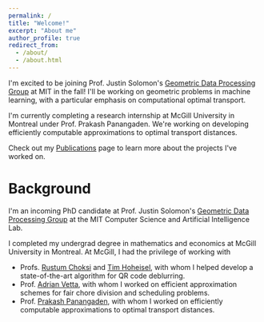 ```yaml
---
permalink: /
title: "Welcome!"
excerpt: "About me"
author_profile: true
redirect_from: 
  - /about/
  - /about.html
---
```


I'm excited to be joining Prof. Justin Solomon's [Geometric Data Processing Group](https://groups.csail.mit.edu/gdpgroup/) at MIT in the fall! I'll be working on geometric problems in machine learning, with a particular emphasis on computational optimal transport.

I'm currently completing a research internship at McGill University in Montreal under Prof. Prakash Panangaden. We're working on developing efficiently computable approximations to optimal transport distances.

Check out my [Publications](https://cscarv.github.io/publications) page to learn more about the projects I've worked on.

Background
======
I'm an incoming PhD candidate at Prof. Justin Solomon's [Geometric Data Processing Group](https://groups.csail.mit.edu/gdpgroup/) at the MIT Computer Science and Artificial Intelligence Lab.

I completed my undergrad degree in mathematics and economics at McGill University in Montreal. At McGill, I had the privilege of working with

- Profs. [Rustum Choksi](http://www.math.mcgill.ca/rchoksi/) and [Tim Hoheisel](http://www.math.mcgill.ca/hoheisel/), with whom I helped develop a state-of-the-art algorithm for QR code deblurring.
- Prof. [Adrian Vetta](http://www.math.mcgill.ca/vetta/), with whom I worked on efficient approximation schemes for fair chore division and scheduling problems.
- Prof. [Prakash Panangaden](https://www.cs.mcgill.ca/~prakash/), with whom I worked on efficiently computable approximations to optimal transport distances.
